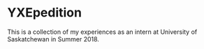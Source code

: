 # YXEpedition

This is a collection of my experiences as an intern at University of Saskatchewan in Summer 2018.